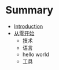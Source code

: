 # Summary

* [Introduction](README.md)
* [从零开始](cong-ling-kai-shi.md)
  * 技术
  * 语言
  * hello world
  * 工具




